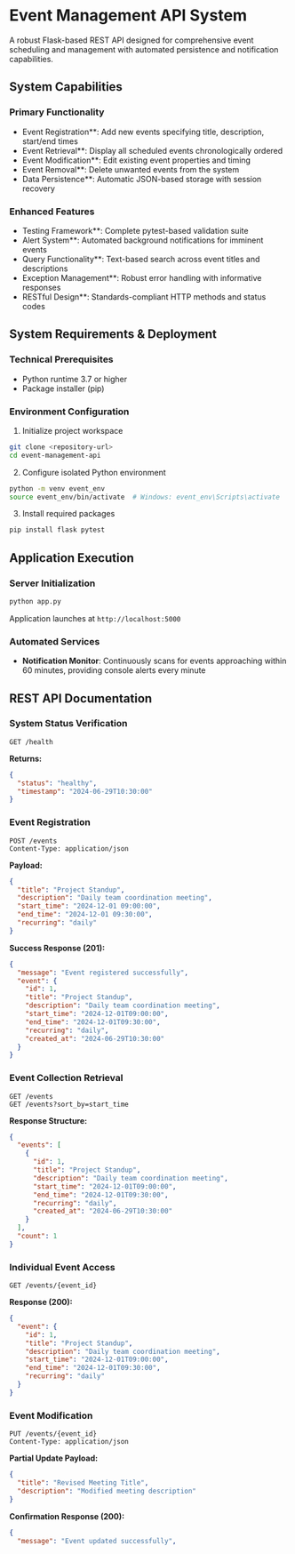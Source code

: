 # Event Management API System

A robust Flask-based REST API designed for comprehensive event scheduling and management with automated persistence and notification capabilities.

## System Capabilities

### Primary Functionality
- Event Registration**: Add new events specifying title, description, start/end times
- Event Retrieval**: Display all scheduled events chronologically ordered
- Event Modification**: Edit existing event properties and timing
- Event Removal**: Delete unwanted events from the system
- Data Persistence**: Automatic JSON-based storage with session recovery

### Enhanced Features
- Testing Framework**: Complete pytest-based validation suite
- Alert System**: Automated background notifications for imminent events
- Query Functionality**: Text-based search across event titles and descriptions
- Exception Management**: Robust error handling with informative responses
- RESTful Design**: Standards-compliant HTTP methods and status codes

## System Requirements & Deployment

### Technical Prerequisites
- Python runtime 3.7 or higher
- Package installer (pip)

### Environment Configuration
1. Initialize project workspace
```bash
git clone <repository-url>
cd event-management-api
```

2. Configure isolated Python environment
```bash
python -m venv event_env
source event_env/bin/activate  # Windows: event_env\Scripts\activate
```

3. Install required packages
```bash
pip install flask pytest
```

## Application Execution

### Server Initialization
```bash
python app.py
```

Application launches at `http://localhost:5000`

### Automated Services
- **Notification Monitor**: Continuously scans for events approaching within 60 minutes, providing console alerts every minute

## REST API Documentation

### System Status Verification
```
GET /health
```
**Returns:**
```json
{
  "status": "healthy",
  "timestamp": "2024-06-29T10:30:00"
}
```

### Event Registration
```
POST /events
Content-Type: application/json
```
**Payload:**
```json
{
  "title": "Project Standup",
  "description": "Daily team coordination meeting",
  "start_time": "2024-12-01 09:00:00",
  "end_time": "2024-12-01 09:30:00",
  "recurring": "daily"
}
```
**Success Response (201):**
```json
{
  "message": "Event registered successfully",
  "event": {
    "id": 1,
    "title": "Project Standup",
    "description": "Daily team coordination meeting",
    "start_time": "2024-12-01T09:00:00",
    "end_time": "2024-12-01T09:30:00",
    "recurring": "daily",
    "created_at": "2024-06-29T10:30:00"
  }
}
```

### Event Collection Retrieval
```
GET /events
GET /events?sort_by=start_time
```
**Response Structure:**
```json
{
  "events": [
    {
      "id": 1,
      "title": "Project Standup",
      "description": "Daily team coordination meeting",
      "start_time": "2024-12-01T09:00:00",
      "end_time": "2024-12-01T09:30:00",
      "recurring": "daily",
      "created_at": "2024-06-29T10:30:00"
    }
  ],
  "count": 1
}
```

### Individual Event Access
```
GET /events/{event_id}
```
**Response (200):**
```json
{
  "event": {
    "id": 1,
    "title": "Project Standup",
    "description": "Daily team coordination meeting",
    "start_time": "2024-12-01T09:00:00",
    "end_time": "2024-12-01T09:30:00",
    "recurring": "daily"
  }
}
```

### Event Modification
```
PUT /events/{event_id}
Content-Type: application/json
```
**Partial Update Payload:**
```json
{
  "title": "Revised Meeting Title",
  "description": "Modified meeting description"
}
```
**Confirmation Response (200):**
```json
{
  "message": "Event updated successfully",
